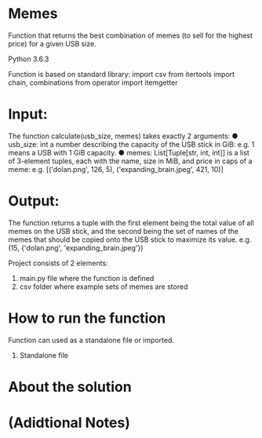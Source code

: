# Memes
Function that returns the best combination of memes (to sell for the highest price) for a given USB size.

Python 3.6.3

Function is based on standard library:
import csv
from itertools import chain, combinations
from operator import itemgetter

# Input:
The function calculate(usb_size, memes) takes exactly 2 arguments:
● usb_size: int
a number describing the capacity of the USB stick in GiB:
e.g. 1 means a USB with 1 GiB capacity.
● memes: List[Tuple[str, int, int]]
is a list of 3-element tuples, each with the name, size in MiB, and price in caps of a meme:
e.g. [('dolan.png', 126, 5), ('expanding_brain.jpeg', 421, 10)]

# Output:
The function returns a tuple with the first element being the total value of all memes on the USB stick, and the second being the set of names of the memes that should be copied onto the USB stick to maximize its value.
e.g. (15, {'dolan.png', 'expanding_brain.jpeg'})


Project consists of 2 elements:
1) main.py file where the function is defined
2) csv folder where example sets of memes are stored

# How to run the function
Function can used as a standalone file or imported.

1) Standalone file


# About the solution

# (Adidtional Notes)